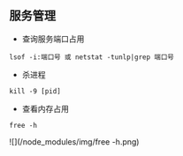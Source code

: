 ## 服务管理

* 查询服务端口占用

```
lsof -i:端口号 或 netstat -tunlp|grep 端口号
```

* 杀进程

```
kill -9 [pid]
```

* 查看内存占用

```
free -h
```

![](/node_modules/img/free -h.png)

